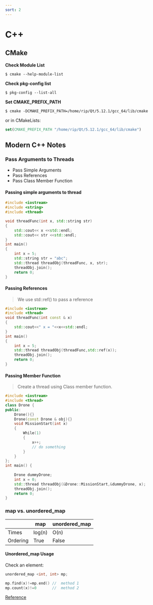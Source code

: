 ```yaml
---
sort: 2
---
```

# C++

## CMake

**Check Module List** 

```console
$ cmake --help-module-list
```

**Check pkg-config list**

```console
$ pkg-config --list-all
```

**Set CMAKE_PREFIX_PATH**

```console
$ cmake -DCMAKE_PREFIX_PATH=/home/rip/Qt/5.12.1/gcc_64/lib/cmake
```
or in CMakeLists:
```cmake
set(CMAKE_PREFIX_PATH "/home/rip/Qt/5.12.1/gcc_64/lib/cmake")
```

## Modern C++ Notes

### Pass Arguments to Threads

- Pass Simple Arguments
- Pass References
- Pass Class Member Function

#### Passing simple arguments to thread

```cpp
#include <iostream>
#include <string>
#include <thread>

void threadFunc(int x, std::string str)
{
    std::cout<< x <<std::endl;
    std::cout<< str <<std::endl;
}
int main()  
{
    int x = 5;
    std::string str = "abc";
    std::thread threadObj(threadFunc, x, str);
    threadObj.join();
    return 0;
}
```

#### Passing References

> We use std::ref() to pass a reference

```cpp
#include <iostream>
#include <thread>
void threadFunc(int const & x)
{
    std::cout<<" x = "<<x<<std::endl;
}
int main()
{
    int x = 5;
    std::thread threadObj(threadFunc,std::ref(x));
    threadObj.join();
    return 0;
}
```
#### Passing  Member Function

> Create a thread using Class member function.

```cpp
#include <iostream>
#include <thread>
class Drone {
public:
    Drone(){}
    Drone(const Drone & obj){}
    void MissionStart(int x)
    {
        While(1)
        {
            x++;
            // do something
        }
    }
};
int main() {
 
    Drone dummyDrone;
    int x = 0;
    std::thread threadObj(&Drone::MissionStart,&dummyDrone, x);
    threadObj.join();
    return 0;
}
```

### map vs. unordered_map

|          | map             | unordered_map  |
| -------- | --------------- | -------------- |
| Times    | log(n)          | O(n)           |
| Ordering | True            | False          |


#### Unordered_map Usage

Check an element:
```cpp
unordered_map <int, int> mp;

mp.find(x)!=mp.end() //  method 1
mp.count(x)!=0       //  method 2
```
[Reference](https://www.geeksforgeeks.org/map-vs-unordered_map-c/)
